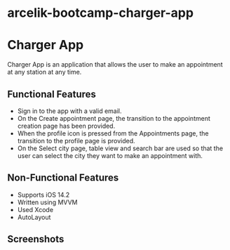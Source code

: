 # arcelik-bootcamp-charger-app



# Charger App
Charger App is an application that allows the user to make an appointment at any station at any time.

## Functional Features
* Sign in to the app with a valid email.
* On the Create appointment page, the transition to the appointment creation page has been provided.
* When the profile icon is pressed from the Appointments page, the transition to the profile page is provided.
* On the Select city page, table view and search bar are used so that the user can select the city they want to make an appointment with.


## Non-Functional Features
* Supports iOS 14.2
* Written using MVVM
* Used Xcode
* AutoLayout

## Screenshots 
